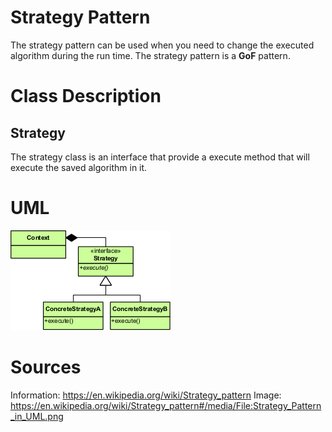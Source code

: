 # Strategy Pattern

The strategy pattern can be used when you need to change the executed algorithm 
during the run time. The strategy pattern is a **GoF** pattern.

# Class Description

## Strategy

The strategy class is an interface that provide a execute method that will execute
the saved algorithm in it.

# UML

![UML](../../../resource/Strategy_UML.png)

# Sources

Information: https://en.wikipedia.org/wiki/Strategy_pattern
Image: https://en.wikipedia.org/wiki/Strategy_pattern#/media/File:Strategy_Pattern_in_UML.png 